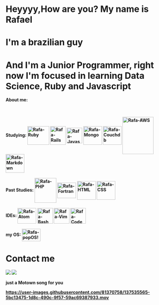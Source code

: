 # Heyyyy,How are you? My name is Rafael
# I'm a brazilian guy 
# And I'm a Junior Programmer, right now I'm focused in learning Data Science, Ruby and Javascript
 
<b>About me: 
##

<div style="display: inline_block"><br>
<b> Studying:
  <img align="center" alt="Rafa-Ruby" height="60" width="70" src="https://cdn.jsdelivr.net/gh/devicons/devicon/icons/ruby/ruby-original-wordmark.svg">
   <img align="center" alt="Rafa-Rails" height="60" width="50" src="https://cdn.jsdelivr.net/gh/devicons/devicon/icons/rails/rails-plain.svg">
  <img align="center" alt="Rafa-Javascript" height="50" width="50" src="https://cdn.jsdelivr.net/gh/devicons/devicon/icons/javascript/javascript-original.svg">
  <img align="center" alt="Rafa-Mongo" height="60" width="60" src="https://cdn.jsdelivr.net/gh/devicons/devicon/icons/mongodb/mongodb-original-wordmark.svg">
   <img align="center" alt="Rafa-Couchdb" height="60" width="60" src="https://cdn.jsdelivr.net/gh/devicons/devicon/icons/couchdb/couchdb-original.svg" />
  <img align="center" alt="Rafa-AWS" height="120" width="100" src="https://cdn.jsdelivr.net/gh/devicons/devicon/icons/amazonwebservices/amazonwebservices-original-wordmark.svg">
  <img align="center" alt="Rafa-Markdown" heigth="50" width="60" src="https://cdn.jsdelivr.net/gh/devicons/devicon/icons/markdown/markdown-original.svg">
</div>
 
  
<div style="display: inline_block"><br>
  <b> Past Studies:
  <img align="center" alt="Rafa-PHP" height="80" width="70" src="https://cdn.jsdelivr.net/gh/devicons/devicon/icons/php/php-original.svg">
  <img align="center" alt="Rafa-Fortran" height="50" width="60" src="https://upload.wikimedia.org/wikipedia/commons/b/b8/Fortran_logo.svg"> 
  <img align="center" alt="Rafa-HTML" height="60" widht="70" src="https://cdn.jsdelivr.net/gh/devicons/devicon/icons/html5/html5-original-wordmark.svg">
  <img align="center" alt="Rafa-CSS" height="60" widht="70"src="https://cdn.jsdelivr.net/gh/devicons/devicon/icons/css3/css3-original-wordmark.svg" />
    </div>
  
  
<div style="display: inline_block"><br>
<b>IDEs:
  <img align="center" alt="Rafa-Atom" height="50" width="60" src="https://cdn.jsdelivr.net/gh/devicons/devicon/icons/atom/atom-original.svg">
  <img align="center" alt="Rafa-Bash" height="50" width="50" src="https://cdn.jsdelivr.net/gh/devicons/devicon/icons/bash/bash-original.svg">
  <img align="center" alt="Rafa-Vim" height="50" width="50" src="https://cdn.jsdelivr.net/gh/devicons/devicon/icons/vim/vim-original.svg">
  <img align="center" alt="Rafa-Code" height="50 widht="60"  src="https://cdn.jsdelivr.net/gh/devicons/devicon/icons/vscode/vscode-original.svg">
  </div>
  
  
  
  
  <div style="display: inline_block"><br>
  <b>my OS:<b>
  <img align="center" alt="Rafa-popOS!" height="40" width="60" src="https://upload.wikimedia.org/wikipedia/commons/thumb/c/c5/Pop_OS-Logo-nobg.svg/1599px-Pop_OS-Logo-nobg.svg.png">
  </div>
  
  
  # Contact me
  [<img src="https://img.shields.io/badge/Telegram-2CA5E0?style=for-the-badge&logo=telegram&logoColor=white">](https://msng.link/o/?rafaelOPI=tg"/)
  [<img src="https://img.shields.io/badge/Microsoft_Outlook-0078D4?style=for-the-badge&logo=microsoft-outlook&logoColor=white">](mailto:rafael.o.peres@hotmail.com)
    
<div>
just a Motown song for you
  
  
https://user-images.githubusercontent.com/81370758/137535565-5bc13475-1d8c-490c-9f57-59ac69387933.mov 
  
  
</div>



